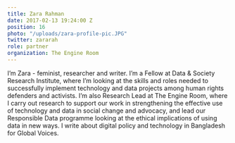 ```yaml
---
title: Zara Rahman
date: 2017-02-13 19:24:00 Z
position: 16
photo: "/uploads/zara-profile-pic.JPG"
twitter: zararah
role: partner
organization: The Engine Room
---
```


I’m Zara - feminist, researcher and writer. I’m a Fellow at Data & Society Research Institute, where I’m looking at the skills and roles needed to successfully implement technology and data projects among human rights defenders and activists. I’m also Research Lead at The Engine Room, where I carry out research to support our work in strengthening the effective use of technology and data in social change and advocacy, and lead our Responsible Data programme looking at the ethical implications of using data in new ways. I write about digital policy and technology in Bangladesh for Global Voices.